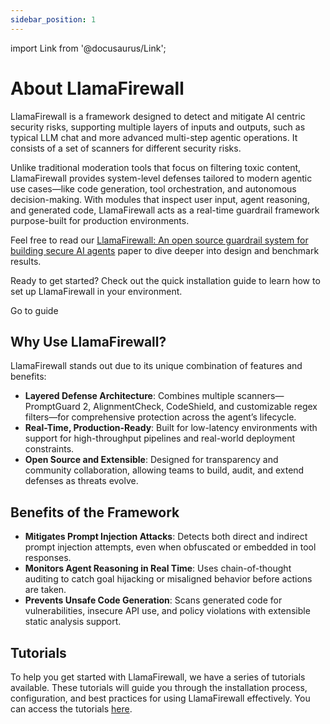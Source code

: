 ```yaml
---
sidebar_position: 1
---
```


import Link from '@docusaurus/Link';

# About LlamaFirewall

LlamaFirewall is a framework designed to detect and mitigate AI centric security risks, supporting multiple layers of inputs and outputs, such as typical LLM chat and more advanced multi-step agentic operations. It consists of a set of scanners for different security risks.

Unlike traditional moderation tools that focus on filtering toxic content, LlamaFirewall provides system-level defenses tailored to modern agentic use cases—like code generation, tool orchestration, and autonomous decision-making. With modules that inspect user input, agent reasoning, and generated code, LlamaFirewall acts as a real-time guardrail framework purpose-built for production environments.

Feel free to read our [LlamaFirewall: An open source guardrail system for building secure AI agents](https://ai.facebook.com/research/publications/llamafirewall-an-open-source-guardrail-system-for-building-secure-ai-agents) paper to dive deeper into design and benchmark results.

Ready to get started? Check out the quick installation guide to learn how to set up LlamaFirewall in your environment.

<Link
  className="button button--primary button--lg"
  to="getting-started/how-to-use-llamafirewall"
>Go to guide</Link>


## Why Use LlamaFirewall?

LlamaFirewall stands out due to its unique combination of features and benefits:

- **Layered Defense Architecture**: Combines multiple scanners—PromptGuard 2, AlignmentCheck, CodeShield, and customizable regex filters—for comprehensive protection across the agent’s lifecycle.
- **Real-Time, Production-Ready**: Built for low-latency environments with support for high-throughput pipelines and real-world deployment constraints.
- **Open Source and Extensible**: Designed for transparency and community collaboration, allowing teams to build, audit, and extend defenses as threats evolve.

## Benefits of the Framework

- **Mitigates Prompt Injection Attacks**: Detects both direct and indirect prompt injection attempts, even when obfuscated or embedded in tool responses.
- **Monitors Agent Reasoning in Real Time**: Uses chain-of-thought auditing to catch goal hijacking or misaligned behavior before actions are taken.
- **Prevents Unsafe Code Generation**: Scans generated code for vulnerabilities, insecure API use, and policy violations with extensible static analysis support.

## Tutorials

To help you get started with LlamaFirewall, we have a series of tutorials available. These tutorials will guide you through the installation process, configuration, and best practices for using LlamaFirewall effectively. You can access the tutorials [here](/docs/tutorials/prompt-guard-scanner-tutorial).
